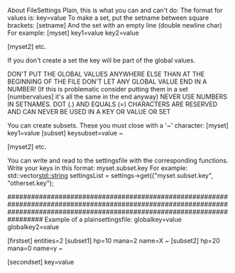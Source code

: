 About FileSettings Plain, this is what you can and can't do:
The format for values is: key=value
To make a set, put the setname between square brackets: [setname]
And the set with an empty line (double newline char) For example:
[myset]
key1=value
key2=value

[myset2]
etc.

If you don't create a set the key will be part of the global values.

DON'T PUT THE GLOBAL VALUES ANYWHERE ELSE THAN AT THE BEGINNING OF THE FILE
DON'T LET ANY GLOBAL VALUE END IN A NUMBER! (If this is problematic consider putting them in a set [numbervalues] it's all the same in the end anyway)
NEVER USE NUMBERS IN SETNAMES.
DOT (.) AND EQUALS (=) CHARACTERS ARE RESERVED AND CAN NEVER BE USED IN A KEY OR VALUE OR SET

You can create subsets. These you must close with a '~' character:
[myset]
key1=value
[subset]
keysubset=value
~

[myset2]
etc.

You can write and read to the settingsfile with the corresponding functions. Write your keys in this format: myset.subset.key
For example:
std::vector<std::string> settingsList = settings->get({"myset.subset.key", "otherset.key");

#################################################################################################################################################################################
Example of a plainsettingsfile:
globalkey=value
globalkey2=value

[firstset]
entities=2
[subset1]
hp=10
mana=2
name=X
~
[subset2]
hp=20
mana=0
name=y
~

[secondset]
key=value